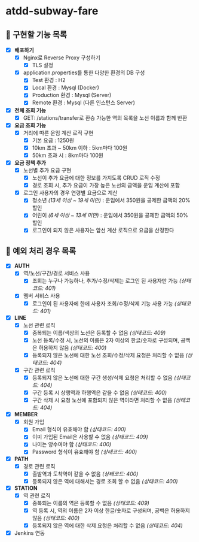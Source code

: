 # atdd-subway-fare

## 📜 구현할 기능 목록
- [x] **배포하기**
  - [x] Nginx로 Reverse Proxy 구성하기
    - [x] TLS 설정
  - [x] application.properties를 통한 다양한 환경의 DB 구성
    - [x] Test 환경 : H2
    - [x] Local 환경 : Mysql (Docker)
    - [x] Production 환경 : Mysql (Server)
    - [x] Remote 환경 : Mysql (다른 인스턴스 Server)

- [x] **전체 조회 기능**
  - [x] GET: /stations/transfer로 환승 가능한 역의 목록을 노선 이름과 함께 반환

- [x] **요금 조회 기능**
  - [x] 거리에 따른 운임 계산 로직 구현
    - [x] 기본 요금 : 1250원
    - [x] 10km 초과 ~ 50km 이하 : 5km마다 100원
    - [x] 50km 초과 시 : 8km마다 100원

- [x] **요금 정책 추가**
  - [x] 노선별 추가 요금 구현
    - [x] 노선이 추가 요금에 대한 정보를 가지도록 CRUD 로직 수정
    - [x] 경로 조회 시, 추가 요금이 가장 높은 노선의 금액을 운임 계산에 포함
  - [x] 로그인 사용자의 경우 연령별 요금으로 계산
    - [x] 청소년 *(13세 이상 ~ 19세 미만)* : 운임에서 350원을 공제한 금액의 20% 할인
    - [x] 어린이 *(6세 이상 ~ 13세 미만)* : 운임에서 350원을 공제한 금액의 50% 할인
    - [x] 로그인이 되지 않은 사용자는 앞선 계산 로직으로 요금을 산정한다

## 🎯 예외 처리 경우 목록
- [x] **AUTH**
  - [x] 역/노선/구간/경로 서비스 사용
    - [x] 조회는 누구나 가능하나, 추가/수정/삭제는 로그인 된 사용자만 가능 *(상태코드: 401)*
  - [x] 멤버 서비스 사용
    - [x] 로그인이 된 사용자에 한에 사용자 조회/수정/삭제 기능 사용 가능 *(상태코드: 401)*

- [x] **LINE**
  - [x] 노선 관련 로직
    - [x] 중복되는 이름/색상의 노선은 등록할 수 없음 *(상태코드: 409)*
    - [x] 노선 등록/수정 시, 노선의 이름은 2자 이상의 한글/숫자로 구성되며, 공백은 허용하지 않음 *(상태코드: 400)*
    - [x] 등록되지 않은 노선에 대한 노선 조회/수정/삭제 요청은 처리할 수 없음 *(상태코드: 404)*
  - [x] 구간 관련 로직
    - [x] 등록되지 않은 노선에 대한 구간 생성/삭제 요청은 처리할 수 없음 *(상태코드: 404)*
    - [x] 구간 등록 시 상행역과 하행역은 같을 수 없음 *(상태코드: 400)*
    - [x] 구간 삭제 시 요청 노선에 포함되지 않은 역이라면 처리할 수 없음 *(상태코드: 404)*

- [x] **MEMBER**
  - [x] 회원 가입
    - [x] Email 형식이 유효해야 함 *(상태코드: 400)*
    - [x] 이미 가입된 Email은 사용할 수 없음 *(상태코드: 409)*
    - [x] 나이는 양수여야 함 *(상태코드: 400)*
    - [x] Password 형식이 유효해야 함 *(상태코드: 400)*

- [x] **PATH**
  - [x] 경로 관련 로직
    - [x] 출발역과 도착역이 같을 수 없음  *(상태코드: 400)*
    - [x] 등록되지 않은 역에 대해서는 경로 조회 할 수 없음 *(상태코드: 400)*

- [x] **STATION**
  - [x] 역 관련 로직
    - [x] 중복되는 이름의 역은 등록할 수 없음 *(상태코드: 409)*
    - [x] 역 등록 시, 역의 이름은 2자 이상 한글/숫자로 구성되며, 공백은 허용하지 않음 *(상태코드: 400)*
    - [x] 등록되지 않은 역에 대한 삭제 요청은 처리할 수 없음 *(상태코드: 404)*
  
- [x] Jenkins 연동